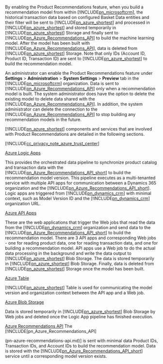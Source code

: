 By enabling the Product Recommendations feature, when you build a recommendation model from within [!INCLUDE[pn_microsoftcrm](pn-microsoftcrm.md)], the historical transaction data based on configured Basket Data entities and their filter will be sent to [!INCLUDE[pn_azure_shortest](pn-azure-shortest.md)] and processed in [!INCLUDE[pn_azure_shortest](pn-azure-shortest.md)] and stored temporarily in [!INCLUDE[pn_azure_shortest](pn-azure-shortest.md)] Storage and finally sent to [!INCLUDE[pn_Azure_Recommendations_API](pn-azure-recommendations-api.md)] to build the machine learning model. After the model has been built with [!INCLUDE[pn_Azure_Recommendations_API](pn-azure-recommendations-api.md)], data is deleted from [!INCLUDE[pn_azure_shortest](pn-azure-shortest.md)] Storage. Note that only IDs (Account ID, Product ID, Transaction ID) are sent to [!INCLUDE[pn_azure_shortest](pn-azure-shortest.md)] to build the recommendation model.

An administrator can enable the Product Recommendations feature under **Settings** &gt; **Administration** &gt; **System Settings** &gt; **Preview** tab in the [!INCLUDE[pn_microsoftcrm](pn-microsoftcrm.md)] organization. Data is sent to [!INCLUDE[pn_Azure_Recommendations_API](pn-azure-recommendations-api.md)] only when a recommendation model is built. The system administrator does have the option to delete the existing model to delete data shared with the [!INCLUDE[pn_Azure_Recommendations_API](pn-azure-recommendations-api.md)]. In addition, the system administrator can delete the connection to the [!INCLUDE[pn_Azure_Recommendations_API](pn-azure-recommendations-api.md)] to stop building any recommendation models in the future.

[!INCLUDE[pn_azure_shortest](pn-azure-shortest.md)] components and services that are involved with Product Recommendations are detailed in the following sections.

[!INCLUDE[cc_privacy_note_azure_trust_center](cc-privacy-note-azure-trust-center.md)]

[Azure Logic Apps](https://azure.microsoft.com/services/app-service/logic/)

This provides the orchestrated data pipeline to synchronize product catalog and transaction data with the [!INCLUDE[pn_Azure_Recommendations_API_short](pn-azure-recommendations-api-short.md)] to build the recommendation model version. This pipeline executes as a multi-tenanted service with multiple API apps for communication between a Dynamics 365 organization and the [!INCLUDE[pn_Azure_Recommendations_API_short](pn-azure-recommendations-api-short.md)]. Logic apps are triggered from [!INCLUDE[pn_dynamics_crm](pn-dynamics-crm.md)] with minimal context, such as Model Version ID and the [!INCLUDE[pn_dynamics_crm](pn-dynamics-crm.md)] organization URL. 

[Azure API Apps](https://azure.microsoft.com/services/app-service/api/)

These are the web applications that trigger the Web jobs that read the data from the [!INCLUDE[pn_dynamics_crm](pn-dynamics-crm.md)] organization and send data to the [!INCLUDE[pn_Azure_Recommendations_API_short](pn-azure-recommendations-api-short.md)] to build the recommendation model. There are 3 API apps and corresponding Web jobs - one for reading product data, one for reading transaction data, and one for building a recommendation model. API apps use a Web job to do the actual data processing in the background and write the data output to [!INCLUDE[pn_azure_shortest](pn-azure-shortest.md)] Blob Storage. The data is stored temporarily in [!INCLUDE[pn_azure_shortest](pn-azure-shortest.md)] Blob Storage. Finally, data is deleted from [!INCLUDE[pn_azure_shortest](pn-azure-shortest.md)] Storage once the model has been built.

[Azure Table](https://azure.microsoft.com/services/storage/tables/)

[!INCLUDE[pn_azure_shortest](pn-azure-shortest.md)] Table is used for communicating the model version and organization context between the API app and a Web job.

[Azure Blob Storage](https://azure.microsoft.com/services/storage/) 

Data is stored temporarily in [!INCLUDE[pn_azure_shortest](pn-azure-shortest.md)] Blob Storage by Web jobs and deleted once the Logic App pipeline has finished execution.

[Azure Recommendations API](https://www.microsoft.com/cognitive-services/en-us/recommendations-api) The [!INCLUDE[pn_Azure_Recommendations_API]

(pn-azure-recommendations-api.md)] is sent with minimal data Product IDs, Transaction IDs, and Account IDs to build the recommendation model. Data is stored with the [!INCLUDE[pn_Azure_Recommendations_API_short](pn-azure-recommendations-api-short.md)] service until a corresponding model version exists.
